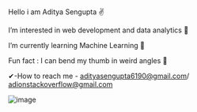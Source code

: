 Hello i am Aditya Sengupta ✌



I’m interested in web development and data analytics 👀 

 
 
 I’m currently learning Machine Learning  🌱

 

Fun fact : I can bend my thumb in weird angles  🙌 

 ✔-How to reach me - adityasengupta6190@gmail.com/ adionstackoverflow@gmail.com

 ![image](https://github.com/AdiSengupta/AdiSengupta/assets/140333870/784c5df8-7976-4be9-a691-87c4191f80af)

